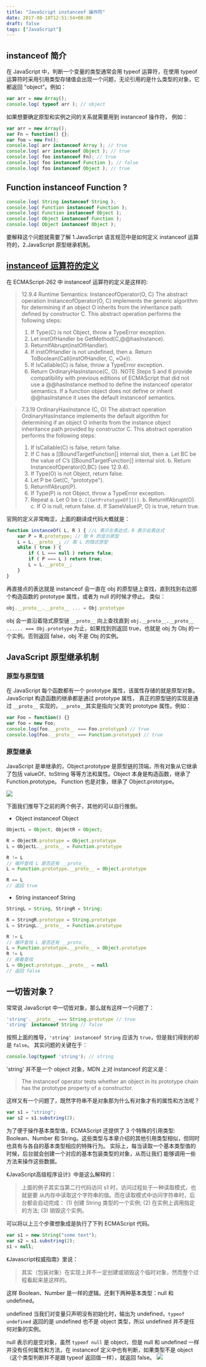 ```yaml
---
title: "JavaScript instanceof 操作符"
date: 2017-08-18T12:51:54+08:00
draft: false
tags: ["JavaScript"]
---
```


## instanceof 简介

在 JavaScript 中，判断一个变量的类型通常会用 typeof 运算符，在使用 typeof 运算符时采用引用类型存储值会出现一个问题，无论引用的是什么类型的对象，它都返回 "object"。例如：

```js
var arr = new Array();
console.log( typeof arr ); // object
```
如果想要确定原型和实例之间的关系就需要用到 instanceof 操作符， 例如：

```js
var arr = new Array();
var Fn = function() {};
var foo = new Fn();
console.log( arr instanceof Array ); // true
console.log( arr instanceof Object ); // true
console.log( foo instanceof Fn); // true
console.log( foo instanceof Function ); // false
console.log( foo instanceof Object ); // true
```

## Function instanceof Function ?

```js
console.log( String instanceof String );
console.log( Function instanceof Function );
console.log( Function instanceof Object );
console.log( Object instanceof Function );
console.log( Object instanceof Object );
```

要解释这个问题就需要了解 1.JavaScript 语言规范中是如何定义 instanceof 运算符的，2.JavaScript 原型继承机制。

## [instanceof 运算符的定义](http://www.ecma-international.org/ecma-262/6.0/#sec-instanceofoperator)
在 ECMAScript-262 中 instanceof 运算符的定义是这样的:

> 12.9.4 Runtime Semantics: InstanceofOperator(O, C)
The abstract operation InstanceofOperator(O, C) implements the generic algorithm for determining if an object O inherits from the inheritance path defined by constructor C. This abstract operation performs the following steps:
>1. If Type(C) is not Object, throw a TypeError exception.
>2. Let instOfHandler be GetMethod(C,@@hasInstance).
>3. ReturnIfAbrupt(instOfHandler).
>4. If instOfHandler is not undefined, then
>  a. Return ToBoolean(Call(instOfHandler, C, «O»)).
>5. If IsCallable(C) is false, throw a TypeError exception.
>6. Return OrdinaryHasInstance(C, O).
>NOTE Steps 5 and 6 provide compatibility with previous editions of ECMAScript that did not use a @@hasInstance method to define the instanceof operator semantics. If a function object does not define or inherit @@hasInstance it uses the default instanceof semantics.
    
> 7.3.19 OrdinaryHasInstance (C, O)
The abstract operation OrdinaryHasInstance implements the default algorithm for determining if an object O inherits from the instance object inheritance path provided by constructor C. This abstract operation performs the following steps:
>1. If IsCallable(C) is false, return false.
>2. If C has a [[BoundTargetFunction]] internal slot, then
>    a. Let BC be the value of C’s [[BoundTargetFunction]] internal slot.
>    b. Return InstanceofOperator(O,BC) (see 12.9.4).
>3. If Type(O) is not Object, return false.
>4. Let P be Get(C, "prototype").
>5. ReturnIfAbrupt(P).
>6. If Type(P) is not Object, throw a TypeError exception.
>7. Repeat
>  a. Let O be `O.[[GetPrototypeOf]]()`.
>  b. ReturnIfAbrupt(O).
>  c. If O is null, return false.
>  d. If SameValue(P, O) is true, return true.
  
官网的定义非常晦涩，上面的翻译成代码大概就是：
```js
function instanceOf( L, R ) { //L 表示左表达式，R 表示右表达式
    var P = R.prototype; // 取 R 的显示原型
    L = L.__proto__; // 取 L 的隐式原型
    while ( true ) { 
        if ( L === null ) return false;
        if ( P === L ) return true; 
        L = L.__proto__; 
    } 
}
```
再直接点的表达就是 instanceof 会一直在 obj 的原型链上查找，直到找到右边那个构造函数的 prototype 属性，或者为 null 的时候才停止。
类似：
```js
obj.__proto__.__proto__ ... = Obj.prototype
```
obj 会一直沿着隐式原型链 `__proto__` 向上查找直到 `obj.__proto__.__proto__ ...... === Obj.prototype` 为止，如果找到则返回 true，也就是 obj 为 Obj 的一个实例。否则返回 false，obj 不是 Obj 的实例。

## JavaScript 原型继承机制

### 原型与原型链

在 JavaScript 每个函数都有一个 prototype 属性，该属性存储的就是原型对象。JavaScript 构造函数的继承都是通过 prototype 属性， 真正的原型链的实现是通过 `__proto__` 实现的，`__proto__`其实是指向‘父类’的 prototype 属性。例如：
```js
var Foo = function() {}
var foo = new Foo;
console.log(foo.__proto__ === Foo.prototype) // true
console.log(Foo.__proto__ === Function.prototype) // true
```

### 原型继承
JavaScript 是单继承的，Object.prototype 是原型链的顶端，所有对象从它继承了包括 valueOf、toString 等等方法和属性。Object 本身是构造函数，继承了 Function.prototype。 Function 也是对象，继承了 Object.prototype。

![](https://cdn.xieluping.cn/images/n448lo5bi6c3w5no6iggb9.jpg)

下面我们推导下之前的两个例子，其他的可以自行推倒。
* Object instanceof Object
```js
ObjectL = Object, ObjectR = Object; 

R = ObjectR.prototype = Object.prototype 
L = ObjectL.__proto__ = Function.prototype 

R != L 
// 循环查找 L 是否还有 __proto__ 
L = Function.prototype.__proto__ = Object.prototype 

R == L 
// 返回 true
```

* String instanceof String
```js
StringL = String, StringR = String;

R = StringR.prototype = String.prototype
L = StringL.__proto__ = Function.prototype

R != L
// 循环查找 L 是否还有 __proto__ 
L = Function.prototype.__proto__ = Object.prototype
R != L
// 接着查找
L = Object.prototype.__proto__ = null
// 返回 false
```

## 一切皆对象？
常常说 JavaScript 中一切皆对象，那么就有这样一个问题了：

```js
'string'.__proto__ === String.prototype // true
'string' instanceof String // false
```
按照上面的推导，`'string' instanceof String` 应该为 `true`，但是我们得到的却是 `false`。
其实问题的关键在于：
```js
console.log(typeof 'string'); // string
```
'string' 并不是一个 object 对象，MDN 上对 instanceof 的定义是：
> The instanceof operator tests whether an object in its prototype chain has the prototype property of a constructor.

这样又有一个问题了，既然字符串不是对象那为什么有对象才有的属性和方法呢？

```js
var s1 = "string";
var s2 = s1.substring(2);
```

为了便于操作基本类型值，ECMAScript 还提供了 3 个特殊的引用类型: Boolean、Number 和 String。这些类型与本章介绍的其他引用类型相似，但同时也具有与各自的基本类型相应的特殊行为。 实际上，每当读取一个基本类型值的时候，后台就会创建一个对应的基本包装类型的对象，从而让我们 能够调用一些方法来操作这些数据。

《JavaScript高级程序设计》中是这么解释的：
>上面的例子其实当第二行代码访问 s1 时，访问过程处于一种读取模式，也就是要 从内存中读取这个字符串的值。而在读取模式中访问字符串时，后台都会自动完成：
(1) 创建 String 类型的一个实例;
(2) 在实例上调用指定的方法;
(3) 销毁这个实例。

可以将以上三个步骤想象成是执行了下列 ECMAScript 代码。
```js
var s1 = new String("some text");
var s2 = s1.substring(2);
s1 = null;
```
《Javascript权威指南》里说：

> 其实（包装对象）在实现上并不一定创建或销毁这个临时对象，然而整个过程看起来是这样的。

这样 Boolean、Number 是一样的逻辑。还剩下两种基本类型：null 和 undefined。

undefined 当我们对变量只声明没有初始化时，输出为 undefined，`typeof undefined` 返回的是 undefined 也不是 object 类型，所以 undefined 并不是任何对象的实例。

null 表示的是空对象，虽然 `typeof null` 是 object，但是 null 和 undefined 一样并没有任何属性和方法，在 instanceof 定义中也有判断，如果类型不是 object（这个类型判断并不是跟 typeof 返回值一样），就返回 false。
![](https://cdn.xieluping.cn/images/y560nlqtuhtfe48rpphkt9.png)










